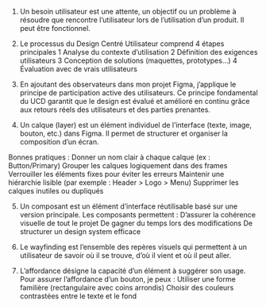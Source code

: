 1. Un besoin utilisateur est une attente, un objectif ou un problème à résoudre que rencontre l’utilisateur lors de l’utilisation d’un produit. Il peut être fonctionnel.

2. Le processus du Design Centré Utilisateur comprend 4 étapes principales
   1 Analyse du contexte d’utilisation
   2 Définition des exigences utilisateurs
   3 Conception de solutions (maquettes, prototypes…)
   4 Évaluation avec de vrais utilisateurs

3. En ajoutant des observateurs dans mon projet Figma, j’applique le principe de participation active des utilisateurs. Ce principe fondamental du UCD garantit que le design est évalué et amélioré en continu grâce aux retours réels des utilisateurs et des parties prenantes.

4. Un calque (layer) est un élément individuel de l’interface (texte, image, bouton, etc.) dans Figma.
   Il permet de structurer et organiser la composition d’un écran.

Bonnes pratiques :
Donner un nom clair à chaque calque (ex : Button/Primary)
Grouper les calques logiquement dans des frames
Verrouiller les éléments fixes pour éviter les erreurs
Maintenir une hiérarchie lisible (par exemple : Header > Logo > Menu)
Supprimer les calques inutiles ou dupliqués

5. Un composant est un élément d’interface réutilisable basé sur une version principale.
   Les composants permettent :
   D’assurer la cohérence visuelle de tout le projet
   De gagner du temps lors des modifications
   De structurer un design system efficace

6. Le wayfinding est l’ensemble des repères visuels qui permettent à un utilisateur de savoir où il se trouve, d’où il vient et où il peut aller.

7. L’affordance désigne la capacité d’un élément à suggérer son usage.
   Pour assurer l’affordance d’un bouton, je peux :
   Utiliser une forme familière (rectangulaire avec coins arrondis)
   Choisir des couleurs contrastées entre le texte et le fond
